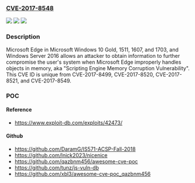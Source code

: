 ### [CVE-2017-8548](https://cve.mitre.org/cgi-bin/cvename.cgi?name=CVE-2017-8548)
![](https://img.shields.io/static/v1?label=Product&message=Microsoft%20Edge&color=blue)
![](https://img.shields.io/static/v1?label=Version&message=n%2Fa&color=blue)
![](https://img.shields.io/static/v1?label=Vulnerability&message=Remote%20Code%20Execution&color=brighgreen)

### Description

Microsoft Edge in Microsoft Windows 10 Gold, 1511, 1607, and 1703, and Windows Server 2016 allows an attacker to obtain information to further compromise the user's system when Microsoft Edge improperly handles objects in memory, aka "Scripting Engine Memory Corruption Vulnerability".  This CVE ID is unique from CVE-2017-8499, CVE-2017-8520, CVE-2017-8521, and CVE-2017-8549.

### POC

#### Reference
- https://www.exploit-db.com/exploits/42473/

#### Github
- https://github.com/DaramG/IS571-ACSP-Fall-2018
- https://github.com/lnick2023/nicenice
- https://github.com/qazbnm456/awesome-cve-poc
- https://github.com/tunz/js-vuln-db
- https://github.com/xbl3/awesome-cve-poc_qazbnm456

